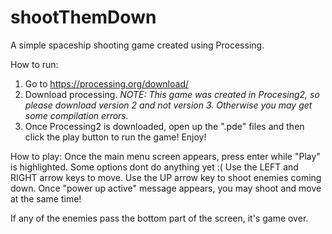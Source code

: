 # shootThemDown
A simple spaceship shooting game created using Processing.

How to run:
  1. Go to https://processing.org/download/
  2. Download processing. *NOTE: This game was created in Procesing2, so please download version 2 and not version 3. Otherwise you may get some compilation errors.*
  3. Once  Processing2 is downloaded, open up the ".pde" files and then click the play button to run the game! Enjoy!

How to play:
  Once the main menu screen appears, press enter while "Play" is highlighted. Some options dont do anything yet :(
  Use the LEFT and RIGHT arrow keys to move. Use the UP arrow key to shoot enemies coming down. Once "power up active" message appears,
  you may shoot and move at the same time!
  
  If any of the enemies pass the bottom part of the screen, it's game over.
  
  
